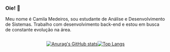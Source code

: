 ### Oie! 👋

Meu nome é Camila Medeiros, sou estudante de Análise e Desenvolvimento de Sistemas. Trabalho com desenvolvimento back-end e estou em busca de constante evolução na área.

<div style="display:flex; flex-direction: row; justify-content: center; align-items: center"">
  
[![Anurag's GitHub stats](https://github-readme-stats.vercel.app/api?username=camilamedeir0s&theme=midnight-purple)](https://github.com/anuraghazra/github-readme-stats)

[![Top Langs](https://github-readme-stats.vercel.app/api/top-langs/?username=camilamedeir0s&theme=midnight-purple)](https://github.com/anuraghazra/github-readme-stats)

</div>

<!--
**camilamedeir0s/camilamedeir0s** is a ✨ _special_ ✨ repository because its `README.md` (this file) appears on your GitHub profile.

Here are some ideas to get you started:

- 🔭 I’m currently working on ...
- 🌱 I’m currently learning ...
- 👯 I’m looking to collaborate on ...
- 🤔 I’m looking for help with ...
- 💬 Ask me about ...
- 📫 How to reach me: ...
- 😄 Pronouns: ...
- ⚡ Fun fact: ...
-->
